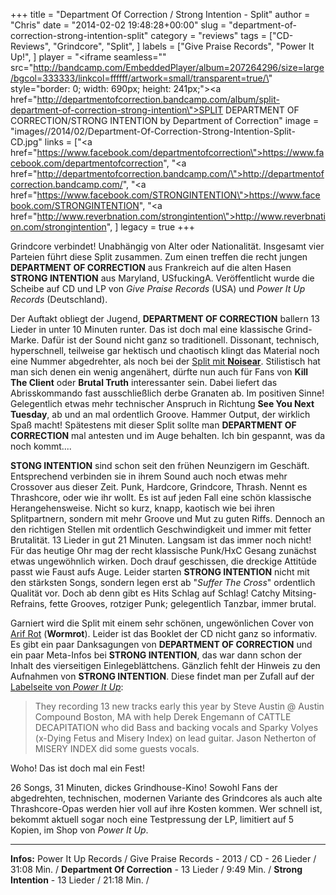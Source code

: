 +++
title = "Department Of Correction / Strong Intention - Split"
author = "Chris"
date = "2014-02-02 19:48:28+00:00"
slug = "department-of-correction-strong-intention-split"
category = "reviews"
tags = ["CD-Reviews", "Grindcore", "Split", ]
labels = ["Give Praise Records", "Power It Up!", ]
player = "<iframe seamless=\"\" src=\"http://bandcamp.com/EmbeddedPlayer/album=207264296/size=large/bgcol=333333/linkcol=ffffff/artwork=small/transparent=true/\" style=\"border: 0; width: 690px; height: 241px;\"><a href=\"http://departmentofcorrection.bandcamp.com/album/split-department-of-correction-strong-intention\">SPLIT DEPARTMENT OF CORRECTION/STRONG INTENTION by Department of Correction</a></iframe>"
image = "images//2014/02/Department-Of-Correction-Strong-Intention-Split-CD.jpg"
links = ["<a href=\"https://www.facebook.com/departmentofcorrection\">https://www.facebook.com/departmentofcorrection</a>", "<a href=\"http://departmentofcorrection.bandcamp.com/\">http://departmentofcorrection.bandcamp.com/</a>", "<a href=\"https://www.facebook.com/STRONGINTENTION\">https://www.facebook.com/STRONGINTENTION</a>", "<a href=\"http://www.reverbnation.com/strongintention\">http://www.reverbnation.com/strongintention</a>", ]
legacy = true
+++

Grindcore verbindet! Unabhängig von Alter oder Nationalität. Insgesamt vier Parteien führt diese Split zusammen. Zum einen treffen die recht jungen **DEPARTMENT OF CORRECTION** aus Frankreich auf die alten Hasen **STRONG INTENTION** aus Maryland, USfuckingA. Veröffentlicht wurde die Scheibe auf CD und LP von _Give Praise Records_ (USA) und _Power It Up Records_ (Deutschland).

Der Auftakt obliegt der Jugend, **DEPARTMENT OF CORRECTION** ballern 13 Lieder in unter 10 Minuten runter. Das ist doch mal eine klassische Grind-Marke. Dafür ist der Sound nicht ganz so traditionell. Dissonant, technisch, hyperschnell, teilweise gar hektisch und chaotisch klingt das Material noch eine Nummer abgedrehter, als noch bei der <a href="http://necroslaughter.de/2013/10/noisear-department-of-correction-split/" title="Noisear / Department Of Correction – Split">Split mit **Noisear**</a>. Stilistisch hat man sich denen ein wenig angenähert, dürfte nun auch für Fans von **Kill The Client** oder **Brutal Truth** interessanter sein. Dabei liefert das Abrisskommando fast ausschließlich derbe Granaten ab. Im positiven Sinne! Gelegentlich etwas mehr technischer Anspruch in Richtung **See You Next Tuesday**, ab und an mal ordentlich Groove. Hammer Output, der wirklich Spaß macht! Spätestens mit dieser Split sollte man **DEPARTMENT OF CORRECTION** mal antesten und im Auge behalten. Ich bin gespannt, was da noch kommt....

**STONG INTENTION** sind schon seit den frühen Neunzigern im Geschäft. Entsprechend verbinden sie in ihrem Sound auch noch etwas mehr Crossover aus dieser Zeit. Punk, Hardcore, Grindcore, Thrash. Nennt es Thrashcore, oder wie ihr wollt. Es ist auf jeden Fall eine schön klassische Herangehensweise. Nicht so kurz, knapp, kaotisch wie bei ihren Splitpartnern, sondern mit mehr Groove und Mut zu guten Riffs. Dennoch an den richtigen Stellen mit ordentlich Geschwindigkeit und immer mit fetter Brutalität. 13 Lieder in gut 21 Minuten. Langsam ist das immer noch nicht!
Für das heutige Ohr mag der recht klassische Punk/HxC Gesang zunächst etwas ungewöhnlich wirken. Doch drauf geschissen, die dreckige Attitüde passt wie Faust aufs Auge. Leider starten **STRONG INTENTION** nicht mit den stärksten Songs, sondern legen erst ab "_Suffer The Cross_" ordentlich Qualität vor. Doch ab denn gibt es Hits Schlag auf Schlag! Catchy Mitsing-Refrains, fette Grooves, rotziger Punk; gelegentlich Tanzbar, immer brutal.

Garniert wird die Split mit einem sehr schönen, ungewönlichen Cover von <a href="http://rotworks.tumblr.com/">Arif Rot</a> (**Wormrot**). Leider ist das Booklet der CD nicht ganz so informativ. Es gibt ein paar Danksagungen von **DEPARTMENT OF CORRECTION** und ein paar Meta-Infos bei **STRONG INTENTION**, das war dann schon der Inhalt des vierseitigen Einlegeblättchens. Gänzlich fehlt der Hinweis zu den Aufnahmen von **STRONG INTENTION**. Diese findet man per Zufall auf der <a href="http://www.power-it-up.de/strong_intention_department_of_correction_-_split_-_cd/s8000_pro8107/index.htm">Labelseite von _Power It Up_</a>:

<blockquote>They recording 13 new tracks early this year by Steve Austin @ Austin Compound Boston, MA with help Derek Engemann of CATTLE DECAPITATION who did Bass and backing vocals and Sparky Volyes (x-Dying Fetus and Misery Index) on lead guitar. Jason Netherton of MISERY INDEX did some guests vocals.</blockquote>

Woho! Das ist doch mal ein Fest!

26 Songs, 31 Minuten, dickes Grindhouse-Kino! Sowohl Fans der abgedrehten, technischen, modernen Variante des Grindcores als auch alte Thrashcore-Opas werden hier voll auf ihre Kosten kommen. Wer schnell ist, bekommt aktuell sogar noch eine Testpressung der LP, limitiert auf 5 Kopien, im Shop von _Power It Up_.





---
**Infos:**
Power It Up Records / Give Praise Records - 2013 / 
CD - 26 Lieder / 31:08 Min. / 
**Department Of Correction** - 13 Lieder / 9:49 Min. / 
**Strong Intention** - 13 Lieder / 21:18 Min. / 
